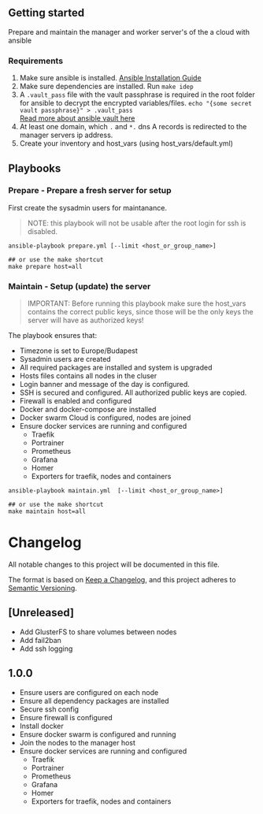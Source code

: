 ## Getting started
Prepare and maintain the manager and worker server's of the a cloud with ansible

### Requirements

1. Make sure ansible is installed. [Ansible Installation Guide](https://docs.ansible.com/ansible/latest/installation_guide/intro_installation.html)
2. Make sure dependencies are installed. Run `make idep`
3. A `.vault_pass` file with the vault passphrase is required in the root folder for ansible to decrypt the encrypted variables/files.
```echo "{some secret vault passphrase}" > .vault_pass```  
[Read more about ansible vault here](https://docs.ansible.com/ansible/latest/user_guide/vault.html)
1. At least one domain, which `.` and `*.` dns A records is redirected to the manager servers ip address.
2. Create your inventory and host_vars (using host_vars/default.yml)

## Playbooks

### Prepare - Prepare a fresh server for setup

First create the sysadmin users for maintanance.

> NOTE: this playbook will not be usable after the root login for ssh is disabled.

```
ansible-playbook prepare.yml [--limit <host_or_group_name>]

## or use the make shortcut
make prepare host=all
```

### Maintain - Setup (update) the server

> IMPORTANT: Before running this playbook make sure the host_vars contains the correct public keys, since those will be the only keys the server will have as authorized keys!

The playbook ensures that:

*  Timezone is set to Europe/Budapest
*  Sysadmin users are created
*  All required packages are installed and system is upgraded
*  Hosts files contains all nodes in the cluser
*  Login banner and message of the day is configured.
*  SSH is secured and configured. All authorized public keys are copied.
*  Firewall is enabled and configured
*  Docker and docker-compose are installed
*  Docker swarm Cloud is configured, nodes are joined
*  Ensure docker services are running and configured
     - Traefik
     - Portrainer
     - Prometheus
     - Grafana
     - Homer
     - Exporters for traefik, nodes and containers

```
ansible-playbook maintain.yml  [--limit <host_or_group_name>]

## or use the make shortcut
make maintain host=all
```

# Changelog
All notable changes to this project will be documented in this file.

The format is based on [Keep a Changelog](https://keepachangelog.com/en/1.0.0/),
and this project adheres to [Semantic Versioning](https://semver.org/spec/v2.0.0.html).

## [Unreleased]
   - Add GlusterFS to share volumes between nodes
   - Add fail2ban
   - Add ssh logging

## 1.0.0
   - Ensure users are configured on each node
   - Ensure all dependency packages are installed
   - Secure ssh config
   - Ensure firewall is configured
   - Install docker
   - Ensure docker swarm is configured and running
   - Join the nodes to the manager host
   - Ensure docker services are running and configured
     - Traefik
     - Portrainer
     - Prometheus
     - Grafana
     - Homer
     - Exporters for traefik, nodes and containers
